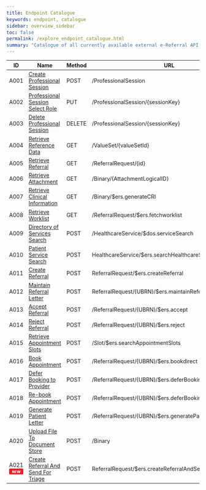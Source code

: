 ```yaml
---
title: Endpoint Catalogue
keywords: endpoint, catalogue
sidebar: overview_sidebar
toc: false
permalink: /explore_endpoint_catalogue.html
summary: "Catalogue of all currently available external e-Referral API endpoints"
---
```


| ID | Name | Method | URL | Status | FHIR |
|----|------|--------|-----|--------|:----:|
|A001|[Create Professional Session](explore_endpoint_a001.html)|POST|/ProfessionalSession|![Live](images/icons/api_live.png)| N/A |
|A002|[Professional Session Select Role](explore_endpoint_a002.html)|PUT|/ProfessionalSession/{sessionKey}|![Live](images/icons/api_live.png)| N/A |
|A003|[Delete Professional Session](explore_endpoint_a003.html)|DELETE|/ProfessionalSession/{sessionKey}|![Live](images/icons/api_live.png)| N/A |
|A004|[Retrieve Reference Data](explore_endpoint_a004.html)|GET|/ValueSet/{valueSetId}|![Live](images/icons/api_live.png)|[Model](https://nhsconnect.github.io/NHS-FHIR-eRS/referencedata_resources_dstu2.html)|
|A005|[Retrieve Referral](explore_endpoint_a005.html)|GET|/ReferralRequest/{id}|![Live](images/icons/api_live.png)|[Model](https://nhsconnect.github.io/NHS-FHIR-eRS/referralrequest_resources_dstu2.html)|
|A006|[Retrieve Attachment](explore_endpoint_a006.html)|GET|/Binary/{AttachmentLogicalID}|![Live](images/icons/api_live.png)| N/A |
|A007|[Retrieve Clinical Information](explore_endpoint_a007.html)|GET|/Binary/$ers.generateCRI|![Live](images/icons/api_live.png)|[Model](https://nhsconnect.github.io/NHS-FHIR-eRS/retrieveci_resources_dstu2.html)|
|A008|[Retrieve Worklist](explore_endpoint_a008.html)|GET|/ReferralRequest/$ers.fetchworklist|![Live](images/icons/api_live.png)|[Model](https://nhsconnect.github.io/NHS-FHIR-eRS/fetch_worklist_resources_dstu2.html)|
|A009|[Directory of Services Search](explore_endpoint_a009.html)|POST|/HealthcareService/$dos.serviceSearch|![Alpha](images/icons/api_alpha.png)| TBC |
|A010|[Patient Service Search](explore_endpoint_a010.html)|POST|HealthcareService/$ers.searchHealthcareServicesForPatient|![Beta](images/icons/api_beta.png)|[Model](https://nhsconnect.github.io/NHS-FHIR-eRS/servicesearch_resources_stu3.html)|
|A011|[Create Referral](explore_endpoint_a011.html)|POST|ReferralRequest/$ers.createReferral|![Beta](images/icons/api_beta.png)|[Model](https://nhsconnect.github.io/NHS-FHIR-eRS/createreferral_resources_stu3.html)|
|A012|[Maintain Referral Letter](explore_endpoint_a012.html)|POST|ReferralRequest/{UBRN}/$ers.maintainReferralLetter|![Beta](images/icons/api_beta.png)|[Model](https://nhsconnect.github.io/NHS-FHIR-eRS/maintainreferral_resources_stu3.html)|
|A013|[Accept Referral](explore_endpoint_a013.html)|POST|/ReferralRequest/{UBRN}/$ers.accept|![Alpha](images/icons/api_alpha.png)| TBC |
|A014|[Reject Referral](explore_endpoint_a014.html)|POST|/ReferralRequest/{UBRN}/$ers.reject|![Alpha](images/icons/api_alpha.png)| TBC |
|A015|[Retrieve Appointment Slots](explore_endpoint_a015.html)|POST|/Slot/$ers.searchAppointmentSlots|![Alpha](images/icons/api_alpha.png)| TBC |
|A016|[Book Appointment](explore_endpoint_a016.html)|POST|/ReferralRequest/{UBRN}/$ers.bookdirect|![Alpha](images/icons/api_alpha.png)| TBC |
|A017|[Defer Booking to Provider](explore_endpoint_a017.html)|POST|/ReferralRequest/{UBRN}/$ers.deferBooking|![Alpha](images/icons/api_alpha.png)| TBC |
|A018|[Re-book Appointment](explore_endpoint_a018.html)|POST|/ReferralRequest/{UBRN}/$ers.deferBooking|![Alpha](images/icons/api_alpha.png)| TBC |
|A019|[Generate Patient Letter](explore_endpoint_a019.html)|POST|/ReferralRequest/{UBRN}/$ers.generatePatientLetter|![Beta](images/icons/api_beta.png)|[Model](https://nhsconnect.github.io/NHS-FHIR-eRS/genpatientletter_resources_stu3.html)|
|A020|[Upload File To Document Store](explore_endpoint_a020.html)|POST|/Binary|![Beta](images/icons/api_beta.png)| N/A |
|A021<br>![NEW](images/icons/new.png)|[Create Referral And Send For Triage](explore_endpoint_a021.html)|POST|ReferralRequest/$ers.createReferralAndSendForTriage|![Beta](images/icons/api_beta.png)|[Model](https://nhsconnect.github.io/NHS-FHIR-eRS/createreferral_resources_stu3.html)|
